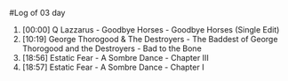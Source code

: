 #Log of 03 day

1. [00:00] Q Lazzarus - Goodbye Horses - Goodbye Horses (Single Edit)
1. [10:19] George Thorogood & The Destroyers - The Baddest of George Thorogood and the Destroyers - Bad to the Bone
1. [18:56] Estatic Fear - A Sombre Dance - Chapter III
1. [18:57] Estatic Fear - A Sombre Dance - Chapter I
